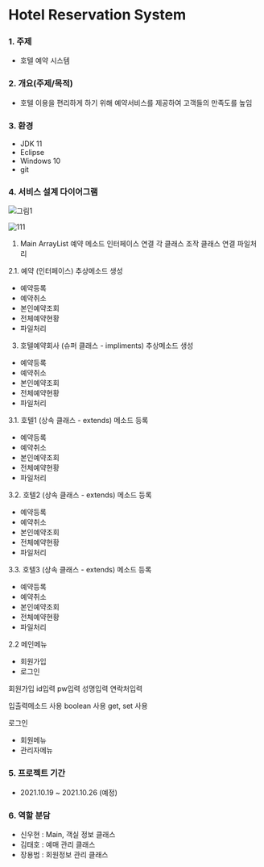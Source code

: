 # Hotel Reservation System

### 1. 주제
- 호텔 예약 시스템
### 2. 개요(주제/목적)
- 호텔 이용을 편리하게 하기 위해 예약서비스를 제공하여 고객들의 만족도를 높임
### 3. 환경
- JDK 11
- Eclipse
- Windows 10
- git
### 4. 서비스 설계 다이어그램
![그림1](https://user-images.githubusercontent.com/87436495/137877871-555af2b4-6989-44b1-afe3-5f5998ae4cc5.png)

![111](https://user-images.githubusercontent.com/87436495/138257543-3a46577b-a9cb-4b86-9b1f-ce959bc6f246.png)

1. Main
ArrayList
예약 메소드
인터페이스 연결
각 클래스 조작
클래스 연결
파일처리

2.1. 예약 (인터페이스)
추상메소드 생성
- 예약등록
- 예약취소
- 본인예약조회
- 전체예약현황
- 파일처리

3. 호텔예약회사 (슈퍼 클래스 - impliments)
추상메소드 생성
- 예약등록
- 예약취소
- 본인예약조회
- 전체예약현황
- 파일처리

3.1. 호텔1 (상속 클래스 - extends)
메소드 등록
- 예약등록
- 예약취소
- 본인예약조회
- 전체예약현황
- 파일처리

3.2. 호텔2 (상속 클래스 - extends)
메소드 등록
- 예약등록
- 예약취소
- 본인예약조회
- 전체예약현황
- 파일처리

3.3. 호텔3 (상속 클래스 - extends)
메소드 등록
- 예약등록
- 예약취소
- 본인예약조회
- 전체예약현황
- 파일처리

2.2 메인메뉴
- 회원가입
- 로그인

회원가입
id입력
pw입력
성명입력
연락처입력

입출력메소드 사용
boolean 사용
get, set 사용

로그인
- 회원메뉴
- 관리자메뉴

### 5. 프로젝트 기간
- 2021.10.19 ~ 2021.10.26 (예정)
### 6. 역할 분담
- 신우현 : Main, 객실 정보 클래스
- 김태호 : 예매 관리 클래스
- 장용범 : 회원정보 관리 클래스
